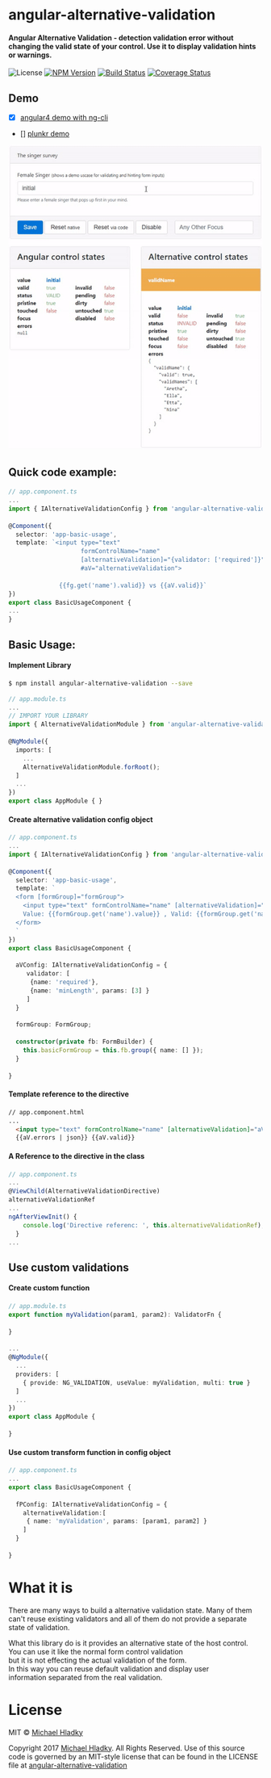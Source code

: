 # angular-alternative-validation

#### Angular Alternative Validation - detection validation error without changing the valid state of your control. Use it to display validation hints or warnings.

![License](https://img.shields.io/npm/l/angular-alternative-validation.svg)
[![NPM Version](https://img.shields.io/npm/v/angular-alternative-validation.svg)](https://www.npmjs.com/package/angular-alternative-validation)
[![Build Status](https://travis-ci.org/BioPhoton/angular-alternative-validation.svg?branch=master)](https://travis-ci.org/BioPhoton/angular-alternative-validation)
[![Coverage Status](https://coveralls.io/repos/github/BioPhoton/angular-alternative-validation/badge.svg?branch=master)](https://coveralls.io/github/BioPhoton/angular-alternative-validation?branch=master)

## Demo

- [x] [angular4 demo with ng-cli](https://github.com/BioPhoton/angular-alternative-validation/tree/master/examples/angular4)
- [] [plunkr demo]()


![Angular-Alternative-Validation](https://raw.githubusercontent.com/BioPhoton/angular-alternative-validation/master/resources/demo.gif)

## Quick code example:
``` typescript
// app.component.ts
...
import { IAlternativeValidationConfig } from 'angular-alternative-validation/struct/alternative-validation-config';

@Component({
  selector: 'app-basic-usage',
  template: `<input type="text"
                    formControlName="name" 
                    [alternativeValidation]="{validator: ['required']}"
                    #aV="alternativeValidation">
                    
              {{fg.get('name').valid}} vs {{aV.valid}}`
})
export class BasicUsageComponent {
...
}

```


## Basic Usage:

#### Implement Library

``` bash
$ npm install angular-alternative-validation --save
```

``` typescript
// app.module.ts
...
// IMPORT YOUR LIBRARY
import { AlternativeValidationModule } from 'angular-alternative-validation';

@NgModule({
  imports: [
    ...
    AlternativeValidationModule.forRoot();
  ]
  ...
})
export class AppModule { }

```


#### Create alternative validation config object

``` typescript
// app.component.ts
...
import { IAlternativeValidationConfig } from 'angular-alternative-validation/struct/alternative-validation-config';

@Component({
  selector: 'app-basic-usage',
  template: `
  <form [formGroup]="formGroup">
    <input type="text" formControlName="name" [alternativeValidation]="aVConfig">
    Value: {{formGroup.get('name').value}} , Valid: {{formGroup.get('name').valid}}
  </form>
  `
})
export class BasicUsageComponent {

  aVConfig: IAlternativeValidationConfig = {
     validator: [ 
      {name: 'required'},
      {name: 'minLength', params: [3] }
     ]
  }

  formGroup: FormGroup;
  
  constructor(private fb: FormBuilder) {
    this.basicFormGroup = this.fb.group({ name: [] });
  }

}

```

#### Template reference to the directive

``` html
// app.component.html
... 
  <input type="text" formControlName="name" [alternativeValidation]="aVConfig" #aV="alternativeValidation">
  {{aV.errors | json}} {{aV.valid}}
```

#### A Reference to the directive in the class

``` typescript
// app.component.ts
... 
@ViewChild(AlternativeValidationDirective)
alternativeValidationRef
...
ngAfterViewInit() {
    console.log('Directive referenc: ', this.alternativeValidationRef);
  }
...
```

## Use custom validations

#### Create custom function

``` typescript
// app.module.ts
export function myValidation(param1, param2): ValidatorFn {
   
}

...
@NgModule({
  ...
  providers: [
    { provide: NG_VALIDATION, useValue: myValidation, multi: true }
  ]
  ...
})
export class AppModule {

}

```

#### Use custom transform function in config object

``` typescript
// app.component.ts
...
export class BasicUsageComponent {

  fPConfig: IAlternativeValidationConfig = {
    alternativeValidation:[
     { name: 'myValidation', params: [param1, param2] }
    ]
  }

}

```

# What it is

There are many ways to build a alternative validation state. 
Many of them can't reuse existing validators and all of them do not provide a separate state of validation. 

What this library do is it provides an alternative state of the host control.  
You can use it like the normal form control validation  
but it is not effecting the actual validation of the form.  
In this way you can reuse default validation and display user  
information separated from the real validation.

# License

MIT © [Michael Hladky](mailto:michael@hladky.at)

Copyright 2017 [Michael Hladky](mailto:michael@hladky.at). All Rights Reserved.
Use of this source code is governed by an MIT-style license that
can be found in the LICENSE file at [angular-alternative-validation](https://github.com/BioPhoton/angular-alternative-validation/blob/master/LICENSE.txt)

